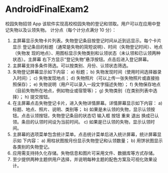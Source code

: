 # AndroidFinalExam2
校园失物招领 App
该软件实现高校校园失物的登记和领取。用户可以在应用中登记失物以及认领失物。
计分点（每个计分点满分 10 分）：
1. 主屏幕显示失物卡片列表。失物登记条目按登记时间从近到远显示。每个卡片显示
登记条目的标题（通常是失物的简短说明）、时间（失物登记时间）、地点（失物发
现的地点）、用图标显示失物类别和认领状态（未认领和已认领两种状态）。主屏幕
右下方显示“登记失物”悬浮按钮。点击后进入登记屏幕。
2. 主屏幕支持多条件筛选。可以按类别、月份、认领状态筛选。
3. 失物登记屏幕显示如下内容：
a) 标题；
b) 失物发现时间（使用时间选择器录入时间）；
c) 失物发现地点；
d) 失物照片（可以上传一张失物照片或直接拍照保存）；
e) 失物说明（用户可以录入一段文字描述失物）；
f) 失物保存地点（目前失物所在地点，例如物业或宿管等）；
g) 失物类别（在类别列表中选择）；
h) 提交按钮。
4. 在主屏幕点击失物登记卡片，进入失物详情屏幕。详情屏幕显示如下内容：
a) 标题、地点、照片、说明、类别等；
b) 如果是未认领的失物，显示认领按钮。点击认领按钮，失物登记条目的状态切
输入框 按钮
重来 退出
换成已认领。条目的认领时间设为当前时间。
c) 如果是已认领的失物，显示认领时间。
5. 主屏幕的选项菜单包含统计菜单。点击统计菜单后进入统计屏幕，统计屏幕显示如
下内容：
a) 用柱状图按月份显示失物登记和认领数量；
b) 用饼状图显示各类别的失物登记。
6. 应用需支持持久化存储。失物信息和图片可采用文件、数据库等方式存储。
7. 至少提供两种主题供用户选择，并说明每种主题的配色方案及可视化效果设计。

